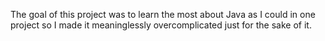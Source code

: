 The goal of this project was to learn the most about Java as I could in one project so I made it meaninglessly overcomplicated just for the sake of it. 